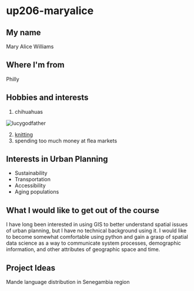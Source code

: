 # up206-maryalice
## My name
Mary Alice Williams
## Where I'm from
Philly
## Hobbies and interests
1. chihuahuas 



![lucygodfather](https://user-images.githubusercontent.com/91496874/135737516-a6045525-3f96-4d6b-9a88-56a25d1b302f.jpg)



2. [knitting](https://www.ravelry.com/projects/xMaryAlicex)
3. spending too much money at flea markets
## Interests in Urban Planning
* Sustainability
* Transportation
* Accessibility
* Aging populations
## What I would like to get out of the course
I have long been interested in using GIS to better understand spatial issues of urban planning, but I have no technical background using it. I would like to become somewhat comfortable using python and gain a grasp of spatial data science as a way to communicate system processes, demographic information, and other attributes of geographic space and time.
## Project Ideas
Mande language distribution in Senegambia region
